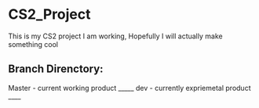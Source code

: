 # CS2_Project
This is my CS2 project I am working, Hopefully I will actually make something cool
## Branch Direnctory:
   Master - current working product _____
   dev - currently expriemetal product ____



